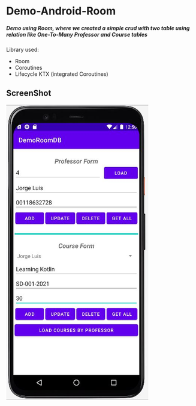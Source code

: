 # Demo-Android-Room
##### Demo using Room, where we created a simple crud with two table using relation like One-To-Many Professor and Course tables
Library used:

* Room
* Coroutines
* Lifecycle KTX (integrated Coroutines)


## ScreenShot

![Image of JGuzmanDev](https://github.com/JGuzmanDev/Demo-Android-Room/blob/master/app/img/screenshot.JPG)
